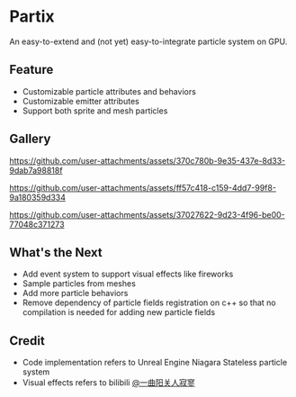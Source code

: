 # Partix

An easy-to-extend and (not yet) easy-to-integrate particle system on GPU.

## Feature
- Customizable particle attributes and behaviors
- Customizable emitter attributes
- Support both sprite and mesh particles

## Gallery


https://github.com/user-attachments/assets/370c780b-9e35-437e-8d33-9dab7a98818f


https://github.com/user-attachments/assets/ff57c418-c159-4dd7-99f8-9a180359d334



https://github.com/user-attachments/assets/37027622-9d23-4f96-be00-77048c371273



## What's the Next
- Add event system to support visual effects like fireworks
- Sample particles from meshes
- Add more particle behaviors
- Remove dependency of particle fields registration on c++ so that no compilation is needed for adding new particle fields

## Credit
- Code implementation refers to Unreal Engine Niagara Stateless particle system
- Visual effects refers to bilibili [@一曲阳关人寂寥](https://space.bilibili.com/18329073/lists/1508814?type=season)
